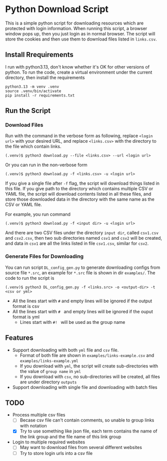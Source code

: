 # Python Download Script

This is a simple python script for downloading resources which are protected with login information.
When running this script, a browser window pops up, then you just login as in normal browser. The script will store the cookies and then use them to download files listed in `links.csv`.

## Install Rrequirements

I run with python3.13, don't know whether it's OK for other versions of python. To run the code, create a virtual environment under the current directory, then install the requirements

```shell
python3.13 -m venv .venv
source .venv/bin/activate
pip install -r requirements.txt
```

## Run the Script

### Download Files

Run with the command in the verbose form as following, replace `<login url>` with your desired URL, and replace `<links.csv>` with the directory to the file which contain links.

```shell
(.venv)$ python3 download.py --file <links.csv> --url <login url>
```

Or you can run in the non-verbose form

```shell
(.venv)$ python3 download.py -f <links.csv> -u <login url>
```

If you give a single file after `-f` flag, the script will download things listed in this file. If you give path to the directory which contains multiple CSV or YAML file, the script will download contents listed in all these files, and store those downloaded data in the directory with the same name as the CSV or YAML file.

For example, you run command 

```shell
(.venv)$ python3 download.py -f <input dir> -u <login url>
```

And there are two CSV files under the directory `input dir`, called `csv1.csv` and `csv2.csv`, then two sub directories named `csv1` and `csv2` will be created, and data in `csv1` are all the links listed in file `csv1.csv`, similar for `csv2`.

### Generate Files for Downloading

You can run script `DL_config_gen.py` to generate downloading configs from source file `*.src`, an example for `*.src` file is shown in dir `examples/`. The code to run the script is

```shell
(.venv)$ python3 DL_config_gen.py -f <links.src> -o <output-dir> -t <csv or yml>
```

- All the lines start with `#` and empty lines will be ignored if the output format is csv
- All the lines start with `# ` and empty lines will be ignored if the ouput format is yml
  - Lines start with `#! ` will be used as the group name

## Features

- Support downloading with both `yml` file and `csv` file.
  - Format of both file are shown in `examples/links-example.csv` and `examples/links-example.yml`
  - If you download with `yml`, the script will create sub-directories with the value of `group name` in `yml`
  - If you download with `csv`, no sub-directories will be created, all files are under directory `outputs`
- Support downloading with single file and downloading with batch files

## TODO

- Process multiple csv files
  - [ ] Becase csv file can't contain comments, so unable to group links with notation
  - [x] Try to use something like json file, each term contains the name of the link group and the file name of this link group
- Login to multiple required websites
  - [ ] May want to download files from several different websites
  - [ ] Try to store login urls into a csv file

